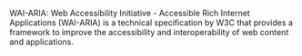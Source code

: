 WAI-ARIA: Web Accessibility Initiative - Accessible Rich Internet Applications (WAI-ARIA) is a technical specification by W3C that provides a framework to improve the accessibility and interoperability of web content and applications.